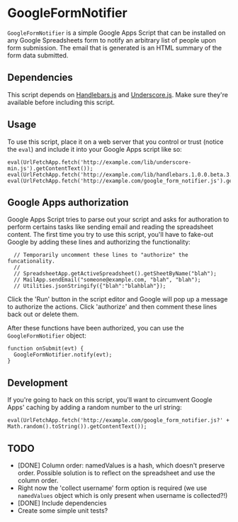 
GoogleFormNotifier
==================

`GoogleFormNotifier` is a simple Google Apps Script that can be installed
on any Google Spreadsheets form to notify an arbitrary list of people upon
form submission. The email that is generated is an HTML summary of the form
data submitted.

Dependencies
------------

This script depends on [Handlebars.js](http://www.handlebarsjs.com/) and 
[Underscore.js](http://documentcloud.github.com/underscore/). Make sure 
they're available before including this script.

Usage
-----

To use this script, place it on a web server that you control or trust (notice
the `eval`) and include it into your Google Apps script like so:

    eval(UrlFetchApp.fetch('http://example.com/lib/underscore-min.js').getContentText());
    eval(UrlFetchApp.fetch('http://example.com/lib/handlebars.1.0.0.beta.3.js').getContentText());
    eval(UrlFetchApp.fetch('http://example.com/google_form_notifier.js').getContentText());

Google Apps authorization
-------------------------

Google Apps Script tries to parse out your script and asks for authoration to 
perform certains tasks like sending email and reading the spreadsheet
content. The first time you try to use this script, you'll have to
fake-out Google by adding these lines and authorizing the functionality:

      // Temporarily uncomment these lines to "authorize" the funcationality.
      //
      // SpreadsheetApp.getActiveSpreadsheet().getSheetByName("blah");
      // MailApp.sendEmail("someone@example.com, "blah", "blah");
      // Utilities.jsonStringify({"blah":"blahblah"});

Click the 'Run' button in the script editor and Google will pop up a
message to authorize the actions. Click 'authorize' and then comment
these lines back out or delete them.

After these functions have been authorized, you can use the `GoogleFormNotifier`
object:

    function onSubmit(evt) {
      GoogleFormNotifier.notify(evt);
    }

Development
-----------

If you're going to hack on this script, you'll want to circumvent Google 
Apps' caching by adding a random number to the url string:

    eval(UrlFetchApp.fetch('http://example.com/google_form_notifier.js?' + Math.random().toString()).getContentText());

TODO
----

 - [DONE] Column order: namedValues is a hash, which doesn't preserve order.
   Possible solution is to reflect on the spreadsheet and use the column
   order.
 - Right now the 'collect username' form option is required (we use
   `namedValues` object which is only present when username is collected?!)
 - [DONE] Include dependencies
 - Create some simple unit tests?
